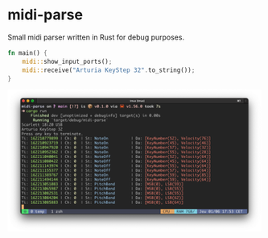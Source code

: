 # midi-parse

Small midi parser written in Rust for debug purposes.

```rust 
fn main() {
    midi::show_input_ports();
    midi::receive("Arturia KeyStep 32".to_string());
}
```

<p align="center">
  <img width="1000" src="capture.png">
</p>
